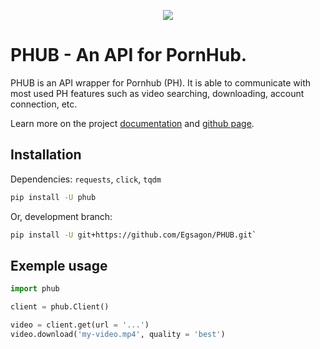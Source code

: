 <p align="center">
  <img src="https://github.com/Egsagon/PHUB/blob/master/assets/banner.png">
</p>

# PHUB - An API for PornHub.

PHUB is an API wrapper for Pornhub (PH).
It is able to communicate with most used PH
features such as video searching, downloading,
account connection, etc.

Learn more on the project [documentation](https://phub.readthedocs.io) and
[github page](https://github.com/Egsagon/PHUB).

## Installation

Dependencies: `requests`, `click`, `tqdm`

```sh
pip install -U phub
```

Or, development branch:
```sh
pip install -U git+https://github.com/Egsagon/PHUB.git`
```

## Exemple usage

```python
import phub

client = phub.Client()

video = client.get(url = '...')
video.download('my-video.mp4', quality = 'best')
```
